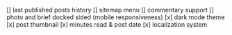 [] last published posts history
[] sitemap menu
[] commentary support
[] photo and brief docked sided (mobile responsiveness)
[x] dark mode theme
[x] post thumbnail
[x] minutes read & post date
[x] localization system